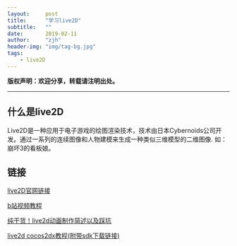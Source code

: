 ```yaml
---
layout:     post
title:      "学习live2D"
subtitle:   ""
date:       2019-02-11
author:     "zjh"
header-img: "img/tag-bg.jpg"
tags:
    - live2D
---
```



**版权声明：欢迎分享，转载请注明出处。**

---
## 什么是live2D
Live2D是一种应用于电子游戏的绘图渲染技术，技术由日本Cybernoids公司开发。通过一系列的连续图像和人物建模来生成一种类似三维模型的二维图像.
如：崩坏3的看板娘。


## 链接
[live2D官网链接](https://www.live2d.com/en/) 

[b站视频教程](https://www.bilibili.com/video/av22931421)

[纯干货！live2d动画制作简述以及踩坑](https://blog.csdn.net/wangyiyungw/article/details/83015827)

[live2d cocos2dx教程(附带sdk下载链接)](https://www.cnblogs.com/zhangfeitao/p/5067167.html)

